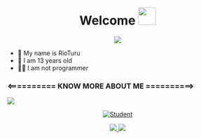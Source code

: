 <h1 align="center">Welcome <img src="https://user-images.githubusercontent.com/1303154/88677602-1635ba80-d120-11ea-84d8-d263ba5fc3c0.gif" width="40px"alt=""><br></h1>
<p align="center">
  <img src="https://github.com/RioooNoCounter.png" />
</p>

<p align="center">
  
- 👤 My name is RioTuru
- 💌 I am 13 years old 
- 👨‍💻 I am not programmer
  
</p>


### <========== KNOW MORE ABOUT ME ==========>

![](https://visitor-badge.glitch.me/badge?page_id=RioooNoCounter)

<p align="center"><a href="https://github.com/RioooNoCounter"><img title="Student" src="https://github-readme-stats.vercel.app/api?username=RioooNoCounter&show_icons=true&include_all_commits=true&theme=chartreuse-dark&cache_seconds=3200"></a>
  </p>

<p align="center">
  <a href="https://instagram.com/rio.caandra"><img src="https://img.shields.io/badge/Instagram-E4405F?style=for-the-badge&logo=instagram&logoColor=white"/> 
  <a href="https://wa.me/6283871223340"><img src="https://img.shields.io/badge/WhatsApp-25D366?style=for-the-badge&logo=whatsapp&logoColor=white" />
